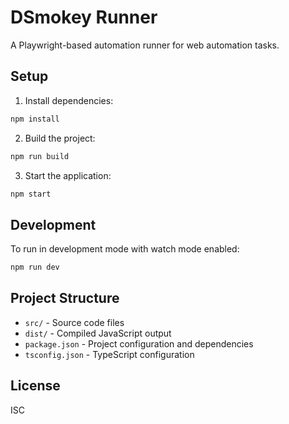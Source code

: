 # DSmokey Runner

A Playwright-based automation runner for web automation tasks.

## Setup

1. Install dependencies:
```bash
npm install
```

2. Build the project:
```bash
npm run build
```

3. Start the application:
```bash
npm start
```

## Development

To run in development mode with watch mode enabled:
```bash
npm run dev
```

## Project Structure

- `src/` - Source code files
- `dist/` - Compiled JavaScript output
- `package.json` - Project configuration and dependencies
- `tsconfig.json` - TypeScript configuration

## License

ISC 